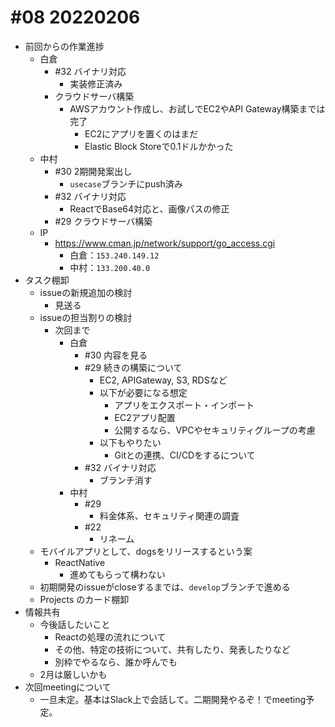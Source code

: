 # #08 20220206

- 前回からの作業進捗
  - 白倉
    - #32 バイナリ対応
      - 実装修正済み
    - クラウドサーバ構築
      - AWSアカウント作成し、お試しでEC2やAPI Gateway構築までは完了
        - EC2にアプリを置くのはまだ
        - Elastic Block Storeで0.1ドルかかった
  - 中村
    - #30 2期開発案出し
      - `usecase`ブランチにpush済み
    - #32 バイナリ対応
      - ReactでBase64対応と、画像パスの修正
    - #29 クラウドサーバ構築
  - IP
    - <https://www.cman.jp/network/support/go_access.cgi>
      - 白倉：`153.240.149.12`
      - 中村：`133.200.40.0`
- タスク棚卸
  - issueの新規追加の検討
    - 見送る
  - issueの担当割りの検討
    - 次回まで
      - 白倉
        - #30 内容を見る
        - #29 続きの構築について
          - EC2, APIGateway, S3, RDSなど
          - 以下が必要になる想定
            - アプリをエクスポート・インポート
            - EC2アプリ配置
            - 公開するなら、VPCやセキュリティグループの考慮
          - 以下もやりたい  
            - Gitとの連携、CI/CDをするについて
        - #32 バイナリ対応
          - ブランチ消す
      - 中村
        - #29
          - 料金体系、セキュリティ関連の調査
        - #22
          - リネーム
  - モバイルアプリとして、dogsをリリースするという案
    - ReactNative
      - 進めてもらって構わない
  - 初期開発のissueがcloseするまでは、`develop`ブランチで進める
  - Projects のカード棚卸
- 情報共有
  - 今後話したいこと
    - Reactの処理の流れについて
    - その他、特定の技術について、共有したり、発表したりなど
    - 別枠でやるなら、誰か呼んでも
  - 2月は厳しいかも
- 次回meetingについて
  - 一旦未定。基本はSlack上で会話して。二期開発やるぞ！でmeeting予定。
